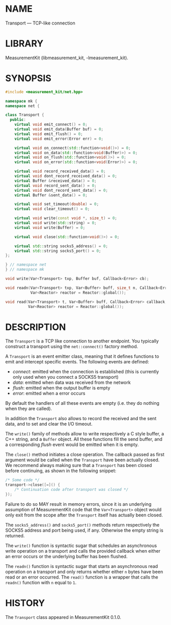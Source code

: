 # NAME
Transport &mdash; TCP-like connection

# LIBRARY
MeasurementKit (libmeasurement_kit, -lmeasurement_kit).

# SYNOPSIS
```C++
#include <measurement_kit/net.hpp>

namespace mk {
namespace net {

class Transport {
  public:
    virtual void emit_connect() = 0;
    virtual void emit_data(Buffer buf) = 0;
    virtual void emit_flush() = 0;
    virtual void emit_error(Error err) = 0;

    virtual void on_connect(std::function<void()>) = 0;
    virtual void on_data(std::function<void(Buffer)>) = 0;
    virtual void on_flush(std::function<void()>) = 0;
    virtual void on_error(std::function<void(Error)>) = 0;

    virtual void record_received_data() = 0;
    virtual void dont_record_received_data() = 0;
    virtual Buffer &received_data() = 0;
    virtual void record_sent_data() = 0;
    virtual void dont_record_sent_data() = 0;
    virtual Buffer &sent_data() = 0;

    virtual void set_timeout(double) = 0;
    virtual void clear_timeout() = 0;

    virtual void write(const void *, size_t) = 0;
    virtual void write(std::string) = 0;
    virtual void write(Buffer) = 0;

    virtual void close(std::function<void()>) = 0;

    virtual std::string socks5_address() = 0;
    virtual std::string socks5_port() = 0;
};

} // namespace net
} // namespace mk

void write(Var<Transport> txp, Buffer buf, Callback<Error> cb);

void readn(Var<Transport> txp, Var<Buffer> buff, size_t n, Callback<Error> cb,
           Var<Reactor> reactor = Reactor::global());

void read(Var<Transport> t, Var<Buffer> buff, Callback<Error> callback,
          Var<Reactor> reactor = Reactor::global());

```

# DESCRIPTION

The `Transport` is a TCP like connection to another endpoint. You typically
construct a transport using the `net::connect()` factory method.

A `Transport` is an event emitter class, meaning that it defines functions to
emit and intercept specific events. The following events are defined:

- *connect*: emitted when the connection is established (this is currently only
  used when you connect a SOCKS5 transport)
- *data*: emitted when data was received from the network
- *flush*: emitted when the output buffer is empty
- *error*: emitted when a error occurs

By default the handlers of all these events are empty (i.e. they do nothing
when they are called).

In addition the `Transport` also allows to record the received and the sent data,
and to set and clear the I/O timeout.

The `write()` family of methods allow to write respectively a C style buffer, a
C++ string, and a `Buffer` object. All these functions fill the send buffer, and
a corresponding *flush* event would be emitted when it is empty.

The `close()` method initiates a close operation. The callback passed as first
argument would be called when the `Transport` have been actually closed. We
recommend always making sure that a `Transport` has been closed before continuing,
as shown in the following snippet:

```C++
/* Some code */
transport->close([=]() {
    /* Continuation code after transport was closed */
});
```

Failure to do so MAY result in memory errors, since it is an underlying assumption
of MeasurementKit code that the `Var<Transport>` object would only exit from the
scope after the `Transport` itself has actually been closed.

The `socks5_address()` and `socks5_port()` methods return respectively the SOCKS5
address and port being used, if any. Otherwise the empty string is returned.

The `write()` function is syntactic sugar that schedules an asynchronous write
operation on a transport and calls the provided callback when either an error
occurs or the underlying buffer has been flushed.

The `readn()` function is syntactic sugar that starts an asynchronous read
operation on a transport and only returns whether either `n` bytes have been
read or an error occurred. The `read()` function is a wrapper that calls
the `readn()` function with `n` equal to `1`.

# HISTORY

The `Transport` class appeared in MeasurementKit 0.1.0.
